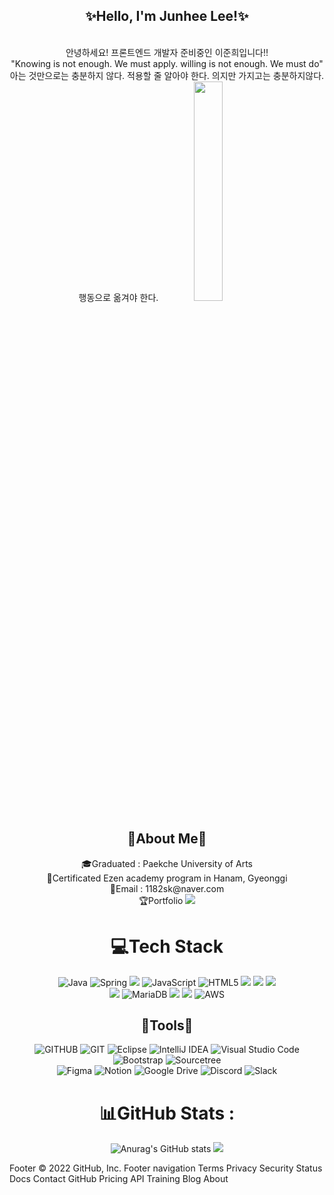 <div align="center">
<h2>✨Hello, I'm Junhee Lee!✨</h2>

<br>
안녕하세요! 프론트엔드 개발자 준비중인 이준희입니다!!<br>
"Knowing is not enough. We must apply. willing is not enough. We must do" <br>
 아는 것만으로는 충분하지 않다. 적용할 줄 알아야 한다. 의지만 가지고는 충분하지않다. 행동으로 옮겨야 한다.
<img src="https://c.tenor.com/Bklo77mJokoAAAAC/tenor.gif" width="30%">
<h2>🎈About Me🎈</h2>
🎓Graduated : Paekche University of Arts<br>
📜Certificated Ezen academy program in Hanam, Gyeonggi<br>
💌Email : 1182sk@naver.com<br>
🏆Portfolio <a href="https://maple-lupin-5b2.notion.site/JongWook-3c11d40c6bfb4436a70f20b8c816e1b0"><img src="https://img.shields.io/badge/Notion-%23000000.svg?style=flat-the-badge&logo=notion&logoColor=white"/></a>

# 💻Tech Stack

![Java](https://img.shields.io/badge/java-%23ED8B00.svg?style=flat&logo=java&logoColor=white) 
![Spring](https://img.shields.io/badge/spring-%236DB33F.svg?style=flat&logo=spring&logoColor=white) 
<img src="https://img.shields.io/badge/Spring Boot-%236DB33F?style=flat&logo=Spring Boot&logoColor=white&">
![JavaScript](https://img.shields.io/badge/javascript-%23323330.svg?style=flat&logo=javascript&logoColor=%23F7DF1E) 
![HTML5](https://img.shields.io/badge/html5-%23E34F26.svg?style=flat&logo=html5&logoColor=white) 
<img src="https://img.shields.io/badge/CSS3-1572B6?style=flat-square&logo=CSS3&logoColor=white"/></a>
<img src="https://img.shields.io/badge/JavaScript-F7DF1E?style=flat&logo=JavaScript&logoColor=white"/></a>
<img src="https://img.shields.io/badge/jquery-0769AD?style=flat&logo=jquery&logoColor=white"><br>
<img src="https://img.shields.io/badge/MySQL-4479A1?style=flat&logo=MySQL&logoColor=white"/></a>
![MariaDB](https://img.shields.io/badge/MariaDB-003545?style=flat&logo=mariadb&logoColor=white) 
<img src="https://img.shields.io/badge/oracle-F80000?style=flat&logo=oracle&logoColor=white">
<img src="https://img.shields.io/badge/apache tomcat-F8DC75?style=flat&logo=apachetomcat&logoColor=white">
![AWS](https://img.shields.io/badge/AWS-%23FF9900.svg?style=flat-the-badge&logo=amazon-aws&logoColor=white)
  
  
<h2>🎈Tools🎈</h2>

![GITHUB](https://img.shields.io/badge/github-181717.svg?style=flat&logo=github&logoColor=white)
![GIT](https://img.shields.io/badge/git-F05032.svg?style=flat&logo=git&logoColor=white)
![Eclipse](https://img.shields.io/badge/Eclipse-FE7A16.svg?style=flat&logo=Eclipse&logoColor=white)
![IntelliJ IDEA](https://img.shields.io/badge/IntelliJIDEA-000000.svg?style=flat&logo=intellij-idea&logoColor=white)
![Visual Studio Code](https://img.shields.io/badge/Visual%20Studio%20Code-0078d7.svg?style=flat&logo=visual-studio-code&logoColor=white)
![Bootstrap](https://img.shields.io/badge/bootstrap-%23563D7C.svg?style=flat&logo=bootstrap&logoColor=white)
![Sourcetree](https://img.shields.io/badge/Sourcetree-0052CC.svg?style=flat&logo=Sourcetree&logoColor=white)<br>
![Figma](https://img.shields.io/badge/figma-%23F24E1E.svg?style=flat-the-badge&logo=figma&logoColor=white)
![Notion](https://img.shields.io/badge/Notion-%23000000.svg?style=flat-the-badge&logo=notion&logoColor=white)
![Google Drive](https://img.shields.io/badge/Google%20Drive-4285F4?style=flat-the-badge&logo=googledrive&logoColor=white)
![Discord](https://img.shields.io/badge/discord-%237289DA.svg?style=flat-the-badge&logo=discord&logoColor=white)
![Slack](https://img.shields.io/badge/Slack-4A154B?style=flat-the-badge&logo=slack&logoColor=white)

# 📊GitHub Stats :
![Anurag's GitHub stats](https://github-readme-stats.vercel.app/api?username=eejunhee&show_icons=true&theme=algolia )
<img src="https://github-readme-stats.vercel.app/api/top-langs/?username=eejunhee&layout=compact&theme=algolia"><br>
</div>

Footer
© 2022 GitHub, Inc.
Footer navigation
Terms
Privacy
Security
Status
Docs
Contact GitHub
Pricing
API
Training
Blog
About


